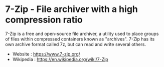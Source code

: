 # 7-Zip - File archiver with a high compression ratio

7-Zip is a free and open-source file archiver, a utility used to place groups of files within compressed containers known as "archives". 
7-Zip has its own archive format called 7z, but can read and write several others. 

* Website : https://www.7-zip.org/
* Wikipedia : https://en.wikipedia.org/wiki/7-Zip
